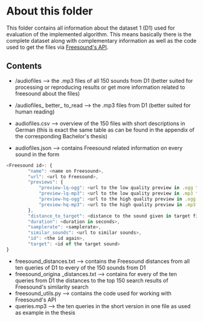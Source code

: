 # About this folder

This folder contains all information about the dataset 1 (D1) used for evaluation
of the implemented algorithm. This means basically there is the complete dataset
along with complementary information as well as the code used to get the files
via [Freesound's API](http://www.freesound.org/docs/api/).

## Contents

* /audiofiles --> the .mp3 files of all 150 sounds from D1 (better suited for processing or reproducing results or get more information related to freesound about the files)

* /audiofiles_ better_ to_read --> the .mp3 files from D1 (better suited for human reading)

* audiofiles.csv --> overview of the 150 files with short descriptions in German (this is exact the same table as can be found in the appendix of the corresponding Bachelor's thesis)

* audiofiles.json --> contains Freesound related information on every sound in the form
```javascript
<Freesound id>: {
        "name": <name on Freesound>, 
        "url": <url to Freesound>, 
        "previews": {
            "preview-lq-ogg": <url to the low quality preview in .ogg file format>, 
            "preview-lq-mp3": <url to the low quality preview in .mp3 file format>, 
            "preview-hq-ogg": <url to the high quality preview in .ogg file format>, 
            "preview-hq-mp3": <url to the high quality preview in .mp3 file format>
        }, 
        "distance_to_target": <distance to the sound given in target field>, 
        "duration": <duration in seconds>, 
        "samplerate": <samplerate>, 
        "similar_sounds": <url to similar sounds>, 
        "id": <the id again>, 
        "target": <id of the target sound>
}
```

* freesound_distances.txt --> contains the Freesound distances from all ten queries of D1 to every of the 150 sounds from D1
* freesound_origina _distances.txt --> contains for every of the ten queries from D1 the distances to the top 150 search results of Freesound's similarity search
* freesound_utils.py --> contains the code used for working with Freesound's API
* queries.mp3 --> the ten queries in the short version in one file as used as example in the thesis
